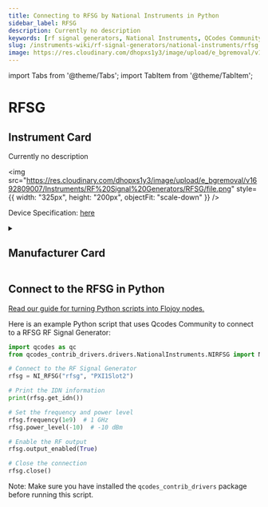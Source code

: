 ```yaml
---
title: Connecting to RFSG by National Instruments in Python
sidebar_label: RFSG
description: Currently no description
keywords: [rf signal generators, National Instruments, QCodes Community]
slug: /instruments-wiki/rf-signal-generators/national-instruments/rfsg
image: https://res.cloudinary.com/dhopxs1y3/image/upload/e_bgremoval/v1692809007/Instruments/RF%20Signal%20Generators/RFSG/file.png
---
```


import Tabs from '@theme/Tabs';
import TabItem from '@theme/TabItem';

# RFSG

## Instrument Card

<div className="flex">

<div>

Currently no description

</div>

<img src="https://res.cloudinary.com/dhopxs1y3/image/upload/e_bgremoval/v1692809007/Instruments/RF%20Signal%20Generators/RFSG/file.png" style={{ width: "325px", height: "200px", objectFit: "scale-down" }} />

</div>

<div className="flex text-center">

<p>Device Specification: <a target="\_blank" href="/instruments-wiki/all-instruments/">here</a></p>

</div>

<details style={{ marginTop: "15px"}}>
<summary><h2>Manufacturer Card</h2></summary>

<img src="https://res.cloudinary.com/dhopxs1y3/image/upload/v1692806169/Instruments/Vendor%20Logos/National_Instruments.png" style={{ width: "100%", height: "170px",objectFit: "scale-down" }} />

A producer of automated test equipment and virtual instrumentation software. Common applications include data acquisition, instrument control and machine vision.

<ul>
  <li>Headquarters: Austin, Texas, USA</li>
  <li>Yearly Revenue (millions, USD): 1657.0</li>
  <li>Vendor Website: <a href="https://www.ni.com/en-ca.html">here</a></li>
</ul>
</details>

## Connect to the RFSG in Python

[Read our guide for turning Python scripts into Flojoy nodes.](https://docs.flojoy.ai/custom-nodes/creating-custom-node/)
<Tabs>
<TabItem value="QCodes Community" label="QCodes Community">

Here is an example Python script that uses Qcodes Community to connect to a RFSG RF Signal Generator:

```python
import qcodes as qc
from qcodes_contrib_drivers.drivers.NationalInstruments.NIRFSG import NI_RFSG

# Connect to the RF Signal Generator
rfsg = NI_RFSG("rfsg", "PXI1Slot2")

# Print the IDN information
print(rfsg.get_idn())

# Set the frequency and power level
rfsg.frequency(1e9)  # 1 GHz
rfsg.power_level(-10)  # -10 dBm

# Enable the RF output
rfsg.output_enabled(True)

# Close the connection
rfsg.close()
```

Note: Make sure you have installed the `qcodes_contrib_drivers` package before running this script.

</TabItem>
</Tabs>
